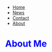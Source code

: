 <div>
  <div>
    <ul>
  <li><a href="default.asp">Home</a></li>
  <li><a href="news.asp">News</a></li>
  <li><a href="contact.asp">Contact</a></li>
  <li><a href="about.asp">About</a></li>
</ul>
      <h1><span style="color:blue">About Me</span></h1>
  </div>
</div>
